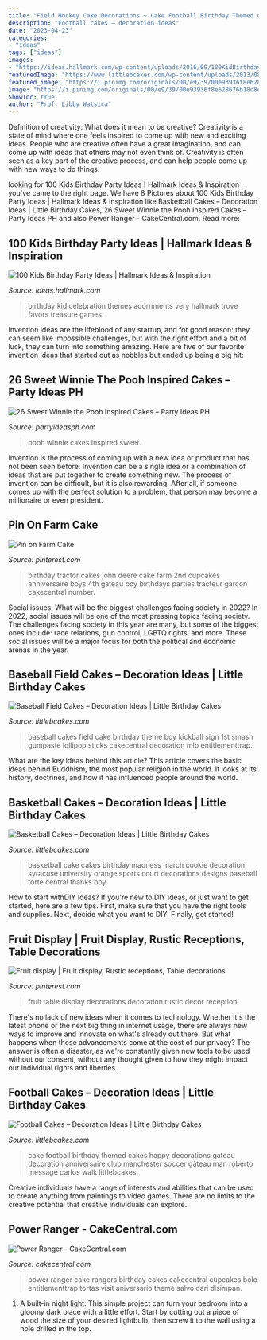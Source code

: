 ```yaml
---
title: "Field Hockey Cake Decorations ~ Cake Football Birthday Themed Cakes Happy Decorations Gateau Decoration Anniversaire Club Manchester Soccer Gâteau Man Roberto Message Carlos Walk Littlebcakes"
description: "Football cakes – decoration ideas"
date: "2023-04-23"
categories:
- "ideas"
tags: ["ideas"]
images:
- "https://ideas.hallmark.com/wp-content/uploads/2016/09/100KidBirthdayIdeas600x600.jpg"
featuredImage: "https://www.littlebcakes.com/wp-content/uploads/2013/08/Football-Cake-Decorations.jpg"
featured_image: "https://i.pinimg.com/originals/00/e9/39/00e93936f8e628676b18c8e79b397290.jpg"
image: "https://i.pinimg.com/originals/00/e9/39/00e93936f8e628676b18c8e79b397290.jpg"
ShowToc: true
author: "Prof. Libby Watsica"
---
```



Definition of creativity: What does it mean to be creative?
Creativity is a state of mind where one feels inspired to come up with new and exciting ideas. People who are creative often have a great imagination, and can come up with ideas that others may not even think of. Creativity is often seen as a key part of the creative process, and can help people come up with new ways to do things.

	

		
looking for 100 Kids Birthday Party Ideas | Hallmark Ideas &amp; Inspiration you've came to the right page. We have 8 Pictures about 100 Kids Birthday Party Ideas | Hallmark Ideas &amp; Inspiration like Basketball Cakes – Decoration Ideas | Little Birthday Cakes, 26 Sweet Winnie the Pooh Inspired Cakes – Party Ideas PH and also Power Ranger - CakeCentral.com. Read more:
		
    
## 100 Kids Birthday Party Ideas | Hallmark Ideas &amp; Inspiration

<img loading=lazy src="https://ideas.hallmark.com/wp-content/uploads/2016/09/100KidBirthdayIdeas600x600.jpg" onerror="this.onerror=null;this.src='https://tse2.mm.bing.net/th?id=OIP.ca_Sl0y7MEwARte2woimUAHaHa&amp;pid=15.1';" alt="100 Kids Birthday Party Ideas | Hallmark Ideas &amp; Inspiration">

_Source: ideas.hallmark.com_

>birthday kid celebration themes adornments very hallmark trove favors treasure games. 

	

Invention ideas are the lifeblood of any startup, and for good reason: they can seem like impossible challenges, but with the right effort and a bit of luck, they can turn into something amazing. Here are five of our favorite invention ideas that started out as nobbles but ended up being a big hit:

    
## 26 Sweet Winnie The Pooh Inspired Cakes – Party Ideas PH

<img loading=lazy src="http://www.partyideasph.com/wp-content/uploads/2017/02/Party-Ideas-PH-26-Winnie-the-Pooh-Inspired-Cakes-1.jpg" onerror="this.onerror=null;this.src='https://tse1.mm.bing.net/th?id=OIP.Shhdi2wToToh1G8GlIL-KgHaLH&amp;pid=15.1';" alt="26 Sweet Winnie the Pooh Inspired Cakes – Party Ideas PH">

_Source: partyideasph.com_

>pooh winnie cakes inspired sweet. 

	

Invention is the process of coming up with a new idea or product that has not been seen before. Invention can be a single idea or a combination of ideas that are put together to create something new. The process of invention can be difficult, but it is also rewarding. After all, if someone comes up with the perfect solution to a problem, that person may become a millionaire or even president.

    
## Pin On Farm Cake

<img loading=lazy src="https://i.pinimg.com/originals/00/e9/39/00e93936f8e628676b18c8e79b397290.jpg" onerror="this.onerror=null;this.src='https://tse2.mm.bing.net/th?id=OIP.MT2upAy4l6KEUS-lmeooiAHaLG&amp;pid=15.1';" alt="Pin on Farm Cake">

_Source: pinterest.com_

>birthday tractor cakes john deere cake farm 2nd cupcakes anniversaire boys 4th gateau boy birthdays parties tracteur garcon cakecentral number. 

	

Social issues: What will be the biggest challenges facing society in 2022?
In 2022, social issues will be one of the most pressing topics facing society. The challenges facing society in this year are many, but some of the biggest ones include: race relations, gun control, LGBTQ rights, and more. These social issues will be a major focus for both the political and economic arenas in the year.

    
## Baseball Field Cakes – Decoration Ideas | Little Birthday Cakes

<img loading=lazy src="http://www.littlebcakes.com/wp-content/uploads/2014/01/Baseball-Field-Cakes-Pictures.jpg" onerror="this.onerror=null;this.src='https://tse2.mm.bing.net/th?id=OIP.CyWz9ZrJs8PFrnGtbsKO-AHaFj&amp;pid=15.1';" alt="Baseball Field Cakes – Decoration Ideas | Little Birthday Cakes">

_Source: littlebcakes.com_

>baseball cakes field cake birthday theme boy kickball sign 1st smash gumpaste lollipop sticks cakecentral decoration mlb entitlementtrap. 

	

What are the key ideas behind this article?
This article covers the basic ideas behind Buddhism, the most popular religion in the world. It looks at its history, doctrines, and how it has influenced people around the world.

    
## Basketball Cakes – Decoration Ideas | Little Birthday Cakes

<img loading=lazy src="http://www.littlebcakes.com/wp-content/uploads/2014/01/Basketball-Cookie-Cake.jpg" onerror="this.onerror=null;this.src='https://tse4.mm.bing.net/th?id=OIP.UEn0tmE2c7HZHxpGfnWAdgHaIb&amp;pid=15.1';" alt="Basketball Cakes – Decoration Ideas | Little Birthday Cakes">

_Source: littlebcakes.com_

>basketball cake cakes birthday madness march cookie decoration syracuse university orange sports court decorations designs baseball torte central thanks boy. 

	

How to start withDIY Ideas?
If you're new to DIY ideas, or just want to get started, here are a few tips. First, make sure that you have the right tools and supplies. Next, decide what you want to DIY. Finally, get started!

    
## Fruit Display | Fruit Display, Rustic Receptions, Table Decorations

<img loading=lazy src="https://i.pinimg.com/originals/1a/70/61/1a7061e143b51fa4c1cef24769951419.jpg" onerror="this.onerror=null;this.src='https://tse1.mm.bing.net/th?id=OIP.Pgl1mgiSaVc0erApN4ZWCQHaJ4&amp;pid=15.1';" alt="Fruit display | Fruit display, Rustic receptions, Table decorations">

_Source: pinterest.com_

>fruit table display decorations decoration rustic decor reception. 

	

There's no lack of new ideas when it comes to technology. Whether it's the latest phone or the next big thing in internet usage, there are always new ways to improve and innovate on what's already out there. But what happens when these advancements come at the cost of our privacy? The answer is often a disaster, as we're constantly given new tools to be used without our consent, without any thought given to how they might impact our individual rights and liberties.

    
## Football Cakes – Decoration Ideas | Little Birthday Cakes

<img loading=lazy src="https://www.littlebcakes.com/wp-content/uploads/2013/08/Football-Cake-Decorations.jpg" onerror="this.onerror=null;this.src='https://tse4.mm.bing.net/th?id=OIP.bSVtIX1yyZSGxiCVf7o8hgHaH0&amp;pid=15.1';" alt="Football Cakes – Decoration Ideas | Little Birthday Cakes">

_Source: littlebcakes.com_

>cake football birthday themed cakes happy decorations gateau decoration anniversaire club manchester soccer gâteau man roberto message carlos walk littlebcakes. 

	

Creative individuals have a range of interests and abilities that can be used to create anything from paintings to video games. There are no limits to the creative potential that creative individuals can explore.

    
## Power Ranger - CakeCentral.com

<img loading=lazy src="https://cdn001.cakecentral.com/gallery/2016/04/900_power-ranger-728384XOqKb.jpg" onerror="this.onerror=null;this.src='https://tse2.mm.bing.net/th?id=OIP.Lz-uiku7gHuP6GaJZchKBQHaKi&amp;pid=15.1';" alt="Power Ranger - CakeCentral.com">

_Source: cakecentral.com_

>power ranger cake rangers birthday cakes cakecentral cupcakes bolo entitlementtrap tortas visit aniversario theme salvo dari disimpan. 

	

1. A built-in night light: This simple project can turn your bedroom into a gloomy dark place with a little effort. Start by cutting out a piece of wood the size of your desired lightbulb, then screw it to the wall using a hole drilled in the top.

